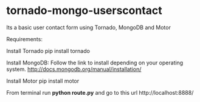 tornado-mongo-userscontact
==========================

Its a basic user contact form using Tornado, MongoDB and Motor

Requirements:

Install Tornado
pip install tornado

Install MongoDB:
Follow the link to install depending on your operating system. http://docs.mongodb.org/manual/installation/

Install Motor
pip install motor

From terminal run <b>python route.py</b> and go to this url http://localhost:8888/